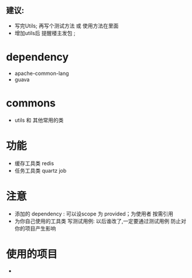 



## 建议:
* 写完Utils; 再写个测试方法 或 使用方法在里面
* 增加utils后 提醒楼主发包 ;




# dependency
* apache-common-lang
* guava

# commons
* utils 和 其他常用的类


# 功能

* 缓存工具类 redis
* 任务工具类 quartz job


# 注意
* 添加的 dependency : 可以设scope 为 <scope>provided</scope>；为使用者 按需引用
* 为你自己使用的工具类 写测试用例: 以后谁改了,一定要通过测试用例 防止对你的项目产生影响



# 使用的项目

*